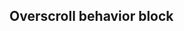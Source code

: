 ## Overscroll behavior block


<!-- <values.overscrollBehaviorBlock> -->

<!-- </values.overscrollBehaviorBlock> -->

<!-- <variants.overscrollBehaviorBlock> -->

<!-- </variants.overscrollBehaviorBlock> -->
